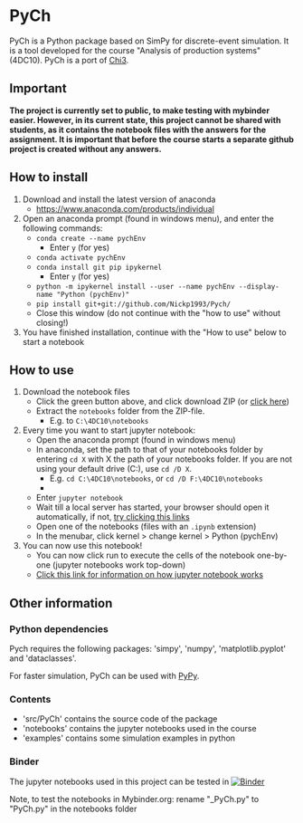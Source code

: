 # PyCh

PyCh is a Python package based on SimPy for discrete-event simulation.
It is a tool developed for the course "Analysis of production systems" (4DC10).
PyCh is a port of [Chi3](https://cstweb.wtb.tue.nl/chi/trunk-r9682/).

## Important
**The project is currently set to public, to make testing with mybinder easier. However, in its current state, this project cannot be shared with students, as it contains the notebook files with the answers for the assignment. It is important that before the course starts a separate github project is created without any answers.**

## How to install
1.	Download and install the latest version of anaconda
    -	https://www.anaconda.com/products/individual 
2.	Open an anaconda prompt (found in windows menu), and enter the following commands:
    - `conda create --name pychEnv`
        - Enter `y` (for yes)
    -	`conda activate pychEnv`
    -	`conda install git pip ipykernel`
        - Enter `y` (for yes)
    -	`python -m ipykernel install --user --name pychEnv --display-name "Python (pychEnv)"`
    -	`pip install git+git://github.com/Nickp1993/Pych/`
    -	Close this window (do not continue with the "how to use" without closing!)
3.	You have finished installation, continue with the "How to use" below to start a notebook

## How to use
1. Download the notebook files
    -   Click the green button above, and click download ZIP (or [click here](https://github.com/Nickp1993/PyCh/archive/refs/heads/main.zip))
    -   Extract the `notebooks` folder from the ZIP-file.
        - E.g. to `C:\4DC10\notebooks`
2. Every time you want to start jupyter notebook: 
    -   Open the anaconda prompt (found in windows menu)
    -   In anaconda, set the path to that of your notebooks folder by entering `cd X` with X the path of your notebooks folder. If you are not using your default drive (C:\), use `cd /D X`.
        - E.g. `cd C:\4DC10\notebooks`, or `cd /D F:\4DC10\notebooks`
        - 
    -   Enter `jupyter notebook`
    -	Wait till a local server has started, your browser should open it automatically, if not, [try clicking this links](http://127.0.0.1:8888/)
    -   Open one of the notebooks (files with an `.ipynb` extension)
    -	In the menubar, click kernel > change kernel >  Python (pychEnv)
3. You can now use this notebook!
    -   You can now click run to execute the cells of the notebook one-by-one (jupyter notebooks work top-down)
    -   [Click this link for information on how jupyter notebook works](https://realpython.com/jupyter-notebook-introduction/)

## Other information

### Python dependencies
Pych requires the following packages: 'simpy', 'numpy', 'matplotlib.pyplot' and 'dataclasses'.

For faster simulation, PyCh can be used with [PyPy](https://www.pypy.org/).

### Contents
- 'src/PyCh' contains the source code of the package
- 'notebooks' contains the jupyter notebooks used in the course
- 'examples' contains some simulation examples in python 

### Binder
The jupyter notebooks used in this project can be tested in [![Binder](https://mybinder.org/badge_logo.svg)](https://mybinder.org/v2/gh/Nickp1993/PyCh/HEAD)

Note, to test the notebooks in Mybinder.org: rename "_PyCh.py" to "PyCh.py" in the notebooks folder
